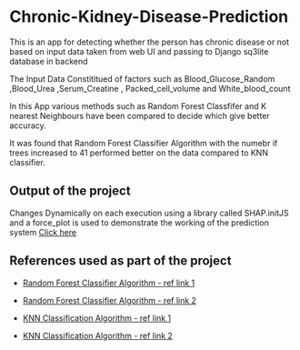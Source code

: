 # Chronic-Kidney-Disease-Prediction
This is an app for detecting whether the person has chronic disease or not based on input data taken from web UI and passing to Django sq3lite database in backend

The Input Data Constititued of factors such as Blood_Glucose_Random ,Blood_Urea ,Serum_Creatine , Packed_cell_volume and White_blood_count

In this App various methods such as Random Forest Classfifer and K nearest Neighbours have been compared to decide which give better accuracy.

It was found that Random Forest Classifier Algorithm with the numebr if trees increased to 41 performed better on the data compared to KNN classifier.


## Output of the project
  
  Changes Dynamically on each execution using a library called SHAP.initJS and a force_plot is used to demonstrate the working of the prediction system
  [Click here](https://user-images.githubusercontent.com/60535124/113891914-23449680-97e3-11eb-8d64-46cfdcb9ad59.png)

## References used as part of the project

   - [Random Forest Classifier Algorithm - ref link 1](https://www.simplilearn.com/tutorials/machine-learning-tutorial/random-forest-algorithm)

   - [Random Forest Classifier Algorithm - ref link 2](https://builtin.com/data-science/random-forest-algorithm)

   - [KNN Classification Algorithm - ref link 1](https://www.datacamp.com/community/tutorials/k-nearest-neighbor-classification-scikit-learn)

   - [KNN Classification Algorithm - ref link 2](https://www.javatpoint.com/k-nearest-neighbor-algorithm-for-machine-learning)


